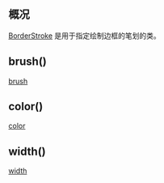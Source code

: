 ## 概况

[BorderStroke](/API/UI/Compose/Graphics/BorderStroke/README.md) 是用于指定绘制边框的笔划的类。

## brush()

[brush](brush.md ":include")

## color()

[color](color.md ":include")

## width()

[width](width.md ":include")